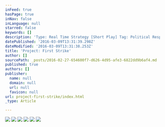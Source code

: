 ```yaml
---
inFeed: true
hasPage: true
inNav: false
inLanguage: null
starred: false
keywords: []
description: 'Type: Real Time Strategy [Short Play] Tag: Political Responsability: Game Programming Tech: Unity3d for iOS, Android, Steam Made @: Blindflugstudios'
datePublished: '2016-03-09T13:31:39.298Z'
dateModified: '2016-03-09T13:31:38.253Z'
title: 'Project: First Strike'
author: []
sourcePath: _posts/2016-02-27-654600f7-d626-4d95-afe3-6822dd9b6af4.md
published: true
authors: []
publisher:
  name: null
  domain: null
  url: null
  favicon: null
url: project-first-strike/index.html
_type: Article

---
```

![](https://s3-us-west-2.amazonaws.com/the-grid-img/p/368989b7f447b400e97345ef2adfb5bf74895b2f.jpg)
![](https://s3-us-west-2.amazonaws.com/the-grid-img/p/cc254b3ad5a2419c6fe26111eef73789c1cb3f75.jpg)
![](https://s3-us-west-2.amazonaws.com/the-grid-img/p/bb7bd5d4fcf34e0b6de1180064f146c455c73951.jpg)
![](https://s3-us-west-2.amazonaws.com/the-grid-img/p/c330e79346c18eff2908fc5633633162df1c1d29.jpg)
![](https://s3-us-west-2.amazonaws.com/the-grid-img/p/2ebc2afc690f5217c26ba073501fa0dd701686c3.jpg)
![](https://s3-us-west-2.amazonaws.com/the-grid-img/p/de1e920972b3cd72b88c47457f9c0891a7f54c4e.gif)